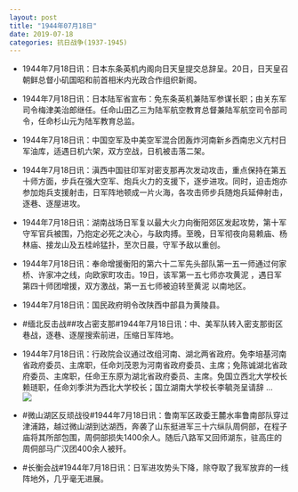 ```yaml
---
layout: post
title: "1944年07月18日"
date: 2019-07-18
categories: 抗日战争(1937-1945)
---
```


<meta name="referrer" content="no-referrer" />

- 1944年7月18日讯：日本东条英机内阁向日天皇提交总辞呈。20日，日天皇召朝鲜总督小矶国昭和前首相米内光政合作组织新阁。 

- 1944年7月18日讯：日本陆军省宣布：免东条英机兼陆军参谋长职；由关东军司令梅津美治郎继任。任命山田乙三为陆军航空教育总督兼陆军航空司令部司令，任命杉山元为陆军教育总监。 

- 1944年7月18日讯：中国空军及中美空军混合团轰炸河南新乡西南忠义亢村日军油库，适遇日机六架，双方空战，日机被击落二架。 

- 1944年7月18日讯：滇西中国驻印军对密支那再次发动攻击，重点保持在第五十师方面，步兵在强大空军、炮兵火力的支援下，逐步进攻。同时，迫击炮亦参加炮兵支援射击，日军阵地顿成一片火海，各攻击师步兵随炮兵延伸射击，逐巷、逐屋进攻。 

- 1944年7月18日讯：湖南战场日军复以最大火力向衡阳郊区发起攻势，第十军守军官兵被围，乃抱定必死之决心，与敌肉搏。至晚，日军彻夜向易赖庙、杨 林庙、接龙山及五桂岭猛扑，至次日晨，守军予敌以重创。 

- 1944年7月18日讯：奉命增援衡阳的第六十二军先头部队第一五一师通过何家桥、许家冲之线，向欧家町攻击。19日，该军第一五七师亦攻黄泥 ，遇日军第四十师团增援，双方激战，第一五七师被迫转至黄泥 以南地区。 

- 1944年7月18日讯：国民政府明令改陕西中部县为黄陵县。 

- #缅北反击战##攻占密支那#1944年7月18日讯：中、美军队转入密支那街区巷战，逐巷、逐屋搜索前进，压缩日军阵地。 

- 1944年7月18日讯：行政院会议通过改组河南、湖北两省政府。免李培基河南省政府委员、主席职，任命刘茂恩为河南省政府委员、主席；免陈诚湖北省政府委员、主席职，任命王东原为湖北省政府委员、主席。免国立西北大学校长赖琏职，任命刘季洪为西北大学校长；国立湖南大学校长李毓尧呈请辞 ... <br/><img src="https://wx3.sinaimg.cn/large/aca367d8ly1g53t6zlemrj20c809074b.jpg" />

- #微山湖区反顽战役#1944年7月18日讯：鲁南军区政委王麓水率鲁南部队穿过津浦路，越过微山湖到达湖西，奔袭了山东挺进军三十六纵队周侗部，在程子庙将其所部包围，周侗部损失1400余人。随后八路军又回师湖东，驻高庄的周侗部马广汉团400余人被歼。 

- #长衡会战#1944年7月18日讯：日军进攻势头下降，除夺取了我军放弃的一线阵地外，几乎毫无进展。 


